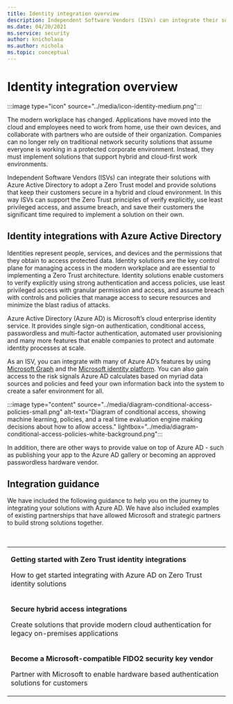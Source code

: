 ```yaml
---
title: Identity integration overview
description: Independent Software Vendors (ISVs) can integrate their solutions with Azure Active Directory to adopt a Zero Trust model and provide solutions that keep their customers secure in a hybrid and cloud environment. In this way ISVs can support the Zero Trust principles of verify explicitly, use least privileged access, and assume breach, and save their customers the significant time required to implement a solution on their own.
ms.date: 04/20/2021
ms.service: security
author: knicholasa
ms.author: nichola
ms.topic: conceptual
---
```


# Identity integration overview

:::image type="icon" source="../media/icon-identity-medium.png":::

The modern workplace has changed. Applications have moved into the cloud and employees need to work from home, use their own devices, and collaborate with partners who are outside of their organization. Companies can no longer rely on traditional network security solutions that assume everyone is working in a protected corporate environment. Instead, they must implement solutions that support hybrid and cloud-first work environments.

Independent Software Vendors (ISVs) can integrate their solutions with Azure Active Directory to adopt a Zero Trust model and provide solutions that keep their customers secure in a hybrid and cloud environment. In this way ISVs can support the Zero Trust principles of verify explicitly, use least privileged access, and assume breach, and save their customers the significant time required to implement a solution on their own.

## Identity integrations with Azure Active Directory

Identities represent people, services, and devices and the permissions that they obtain to access protected data. Identity solutions are the key control plane for managing access in the modern workplace and are essential to implementing a Zero Trust architecture. Identity solutions enable customers to verify explicitly using strong authentication and access policies, use least privileged access with granular permission and access, and assume breach with controls and policies that manage access to secure resources and minimize the blast radius of attacks.

Azure Active Directory (Azure AD) is Microsoft’s cloud enterprise identity service. It provides single sign-on authentication, conditional access, passwordless and multi-factor authentication, automated user provisioning and many more features that enable companies to protect and automate identity processes at scale.

As an ISV, you can integrate with many of Azure AD’s features by using [Microsoft Graph](/graph/overview) and the [Microsoft identity platform](/azure/active-directory/develop/app-resilience-continuous-access-evaluation). You can also gain access to the risk signals Azure AD calculates based on myriad data sources and policies and feed your own information back into the system to create a safer environment for all.


:::image type="content" source="../media/diagram-conditional-access-policies-small.png" alt-text="Diagram of conditional access, showing machine learning, policies, and a real time evaluation engine making decisions about how to allow access." lightbox="../media/diagram-conditional-access-policies-white-background.png":::

In addition, there are other ways to provide value on top of Azure AD - such as publishing your app to the Azure AD gallery or becoming an approved passwordless hardware vendor.

## Integration guidance

We have included the following guidance to help you on the journey to integrating your solutions with Azure AD. We have also included examples of existing partnerships that have allowed Microsoft and strategic partners to build strong solutions together.

<br/>
<table border="0">
   <tbody>
      <tr>
         <td>
            <p><strong>Getting started with Zero Trust identity integrations</strong> </p>
            <p>How to get started integrating with Azure AD on Zero Trust identity solutions</p>
         </td>
      </tr>
      <tr>
         <td>
            <p><strong>Secure hybrid access integrations</strong> </p>
            <p>Create solutions that provide modern cloud authentication for legacy on-premises applications </p>
         </td>
      </tr>
      <tr>
         <td>
            <p><strong>Become a Microsoft-compatible FIDO2 security key vendor</strong> </p>
            <p>Partner with Microsoft to enable hardware based authentication solutions for customers</p>
         </td>
      </tr>
    </tbody>
</table>

